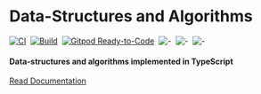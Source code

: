 # Data-Structures and Algorithms

[![CI](https://github.com/SurjitSahoo/DataStructures-Algorithms/actions/workflows/Test.yml/badge.svg)](https://github.com/SurjitSahoo/DataStructures-Algorithms/actions/workflows/Test.yml)&nbsp;
[![Build](https://github.com/SurjitSahoo/DataStructures-Algorithms/actions/workflows/Deploy.yml/badge.svg)](https://github.com/SurjitSahoo/DataStructures-Algorithms/actions/workflows/Deploy.yml)&nbsp;
[![Gitpod Ready-to-Code](https://img.shields.io/badge/Gitpod-ready--to--code-blue?logo=gitpod)](https://gitpod.io/#https://github.com/SurjitSahoo/DataStructures-Algorithms)&nbsp;
![-](https://img.shields.io/github/license/surjitsahoo/DataStructures-Algorithms)&nbsp;
![-](https://img.shields.io/github/repo-size/surjitsahoo/DataStructures-Algorithms?style=flat)&nbsp;
![-](https://img.shields.io/github/contributors/surjitsahoo/DataStructures-Algorithms)&nbsp;

#### Data-structures and algorithms implemented in TypeScript

[Read Documentation](https://surjitsahoo.github.io/DataStructures-Algorithms/)
